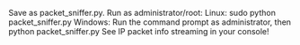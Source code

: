 Save as packet_sniffer.py.
Run as administrator/root:
Linux: sudo python packet_sniffer.py
Windows: Run the command prompt as administrator, then python packet_sniffer.py
See IP packet info streaming in your console!
